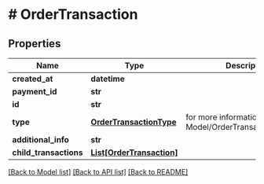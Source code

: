 # # OrderTransaction


## Properties 


Name | Type | Description | Notes
------------ | ------------- | ------------- | -------------
**created_at**| **datetime** |   | [optional]
**payment_id**| **str** |   | [optional]
**id**| **str** |   | [optional]
**type**| [**OrderTransactionType**](OrderTransactionType.md) |  for more information please, see Model/OrderTransactionType.php  | [optional]
**additional_info**| **str** |   | [optional]
**child_transactions**| [**List[OrderTransaction]**](OrderTransaction.md) |   | [optional]


[[Back to Model list]](../../README.md#models) [[Back to API list]](../../README.md#endpoints) [[Back to README]](../../README.md)

